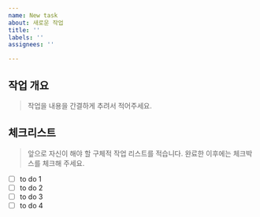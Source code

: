 ```yaml
---
name: New task
about: 새로운 작업
title: ''
labels: ''
assignees: ''

---
```


## 작업 개요

> 작업을 내용을 간결하게 추려서 적어주세요.

## 체크리스트
> 앞으로 자신이 해야 할 구체적 작업 리스트를 적습니다.  완료한 이후에는 체크박스를 체크해 주세요.
- [ ] to do 1
- [ ] to do 2
- [ ] to do 3
- [ ] to do 4
